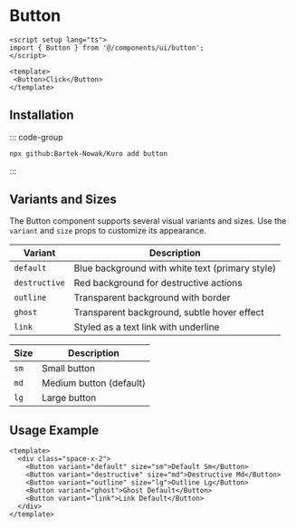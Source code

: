# Button

```vue
<script setup lang="ts">
import { Button } from '@/components/ui/button';
</script>

<template>
 <Button>Click</Button>
</template>
```

## Installation

::: code-group
```bash
npx github:Bartek-Nowak/Kuro add button
```
:::

## Variants and Sizes

The Button component supports several visual variants and sizes. Use the `variant` and `size` props to customize its appearance.

| Variant     | Description                                      |
| ----------- | ------------------------------------------------ |
| `default`   | Blue background with white text (primary style) |
| `destructive` | Red background for destructive actions          |
| `outline`   | Transparent background with border               |
| `ghost`     | Transparent background, subtle hover effect      |
| `link`      | Styled as a text link with underline             |

| Size | Description             |
| ---- | ----------------------- |
| `sm` | Small button            |
| `md` | Medium button (default) |
| `lg` | Large button            |

## Usage Example

```vue
<template>
  <div class="space-x-2">
    <Button variant="default" size="sm">Default Sm</Button>
    <Button variant="destructive" size="md">Destructive Md</Button>
    <Button variant="outline" size="lg">Outline Lg</Button>
    <Button variant="ghost">Ghost Default</Button>
    <Button variant="link">Link Default</Button>
  </div>
</template>
```